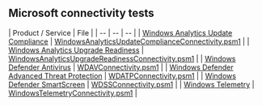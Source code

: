 ## Microsoft connectivity tests

| Product / Service | File |
| -- | -- | -- |
| [Windows Analytics Update Compliance](./WindowsAnalytics/) | [WindowsAnalyticsUpdateComplianceConnectivity.psm1](./WindowsAnalytics/WindowsAnalyticsUpdateComplianceConnectivity.psm1) |
| [Windows Analytics Upgrade Readiness](./WindowsAnalytics/) | [WindowsAnalyticsUpgradeReadinessConnectivity.psm1](./WindowsAnalytics/WindowsAnalyticsUpgradeReadinessConnectivity.psm1) |
| [Windows Defender Antivirus](./WindowsDefenderAntiVirus/) | [WDAVConnectivity.psm1](./WindowsDefenderAntiVirus/WDAVConnectivity.psm1) |
| [Windows Defender Advanced Threat Protection](./WindowsDefenderAdvancedThreatProtection/) | [WDATPConnectivity.psm1](./WindowsDefenderAdvancedThreatProtection/WDATPConnectivity.psm1) |
| [Windows Defender SmartScreen](/WindowsDefenderSmartScreen/W) | [WDSSConnectivity.psm1](./WindowsDefenderSmartScreen/WDSSConnectivity.psm1) |
| [Windows Telemetry](./WindowsTelemetry/) | [WindowsTelemetryConnectivity.psm1](./WindowsTelemetry/WindowsTelemetryConnectivity.psm1) |